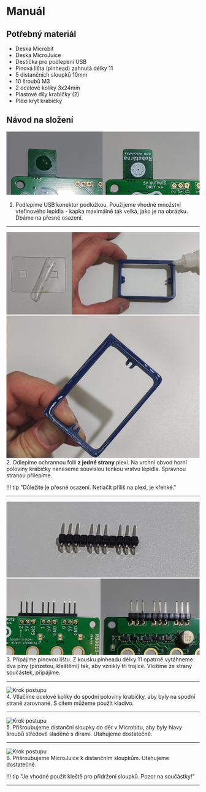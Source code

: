 
# Manuál

## Potřebný materiál

- Deska Microbit
- Deska MicroJuice
- Destička pro podlepení USB
- Pinová lišta (pinhead) zahnutá délky 11
- 5 distančních sloupků 10mm
- 10 šroubů M3
- 2 ocelové kolíky 3x24mm
- Plastové díly krabičky (2)
- Plexi kryt krabičky

## Návod na složení

![Krok postupu](assets/usb.jpg)<br>
1. Podlepíme USB konektor podložkou. Použijeme vhodné množství vteřinového lepidla - kapka maximálně tak velká, jako je na obrázku. Dbáme na přesné osazení.
<hr>

![Krok postupu](assets/box-glue.jpg)<br>
![Krok postupu](assets/box-glue-applied.jpg)<br>
2. Odlepíme ochrannou folii <b>z jedné strany</b> plexi. Na vrchní obvod horní poloviny krabičky naneseme souvislou tenkou vrstvu lepidla. Správnou stranou přilepíme.

!!! tip "Důležité je přesné osazení. Netlačit příliš na plexi, je křehké."
<hr>

![Krok postupu](assets/pinheaders-separate.jpg)<br>
![Krok postupu](assets/pinheaders-inserted.jpg)<br>
3. Připájíme pinovou lištu. Z kousku pinheadu délky 11 opatrně vytáhneme dva piny (pinzetou, kleštěmi) tak, aby vznikly tři trojice. Vložíme ze strany součástek, připájíme.
<hr>

![Krok postupu](assets/BLA.jpg)<br>
4. Vtlačíme ocelové kolíky do spodní poloviny krabičky, aby byly na spodní straně zarovnané. S citem můžeme použít kladivo.
<hr>

![Krok postupu](assets/BLE.jpg)<br>
5. Přišroubujeme distanční sloupky do děr v Microbitu, aby byly hlavy šroubů středově sladěné s dírami. Utahujeme dostatečně.
<hr>

![Krok postupu](assets/BLO.jpg)<br>
6. Přišroubujeme MicroJuice k distančním sloupkům. Utahujeme dostatečně.

!!! tip "Je vhodné použít kleště pro přidržení sloupků. Pozor na součástky!"
<hr>


